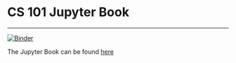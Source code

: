 # CS 101 Jupyter Book

---

[![Binder](https://mybinder.org/badge_logo.svg)](https://mybinder.org/v2/gh/the-intern/cs101/main)

The Jupyter Book can be found [here](https://the-intern.github.io/cs101/intro.html)